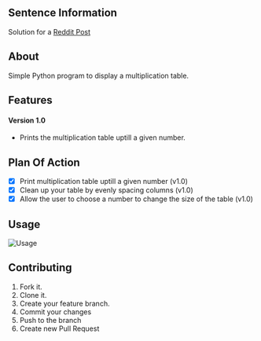 ## Sentence Information
Solution for a [Reddit Post](https://www.reddit.com/r/beginnerprojects/comments/2agwnq/project_multiplication_table/)

## About
Simple Python program to display a multiplication table.

## Features

#### Version 1.0
* Prints the multiplication table uptill a given number.

## Plan Of Action
* [x] Print multiplication table uptill a given number (v1.0)
* [x] Clean up your table by evenly spacing columns (v1.0)
* [x] Allow the user to choose a number to change the size of the table (v1.0)

## Usage
![Usage](https://github.com/siddeshshewde/Projects/blob/master/Deck%20Of%20Cards%20(Python)/assets/deck_of_cards_usage.GIF)

## Contributing
1. Fork it.
2. Clone it.
3. Create your feature branch.
4. Commit your changes
5. Push to the branch
6. Create new Pull Request
